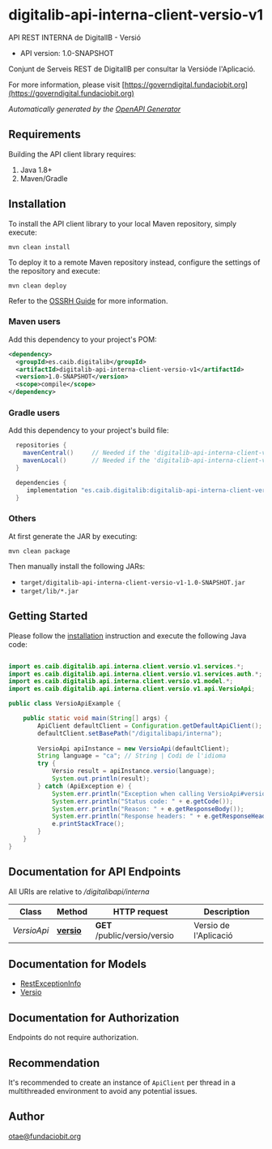 # digitalib-api-interna-client-versio-v1

API REST INTERNA de DigitalIB - Versió

- API version: 1.0-SNAPSHOT

Conjunt de Serveis REST de DigitalIB per consultar la Versióde l'Aplicació.

  For more information, please visit [https://governdigital.fundaciobit.org](https://governdigital.fundaciobit.org)

*Automatically generated by the [OpenAPI Generator](https://openapi-generator.tech)*

## Requirements

Building the API client library requires:

1. Java 1.8+
2. Maven/Gradle

## Installation

To install the API client library to your local Maven repository, simply execute:

```shell
mvn clean install
```

To deploy it to a remote Maven repository instead, configure the settings of the repository and execute:

```shell
mvn clean deploy
```

Refer to the [OSSRH Guide](http://central.sonatype.org/pages/ossrh-guide.html) for more information.

### Maven users

Add this dependency to your project's POM:

```xml
<dependency>
  <groupId>es.caib.digitalib</groupId>
  <artifactId>digitalib-api-interna-client-versio-v1</artifactId>
  <version>1.0-SNAPSHOT</version>
  <scope>compile</scope>
</dependency>
```

### Gradle users

Add this dependency to your project's build file:

```groovy
  repositories {
    mavenCentral()     // Needed if the 'digitalib-api-interna-client-versio-v1' jar has been published to maven central.
    mavenLocal()       // Needed if the 'digitalib-api-interna-client-versio-v1' jar has been published to the local maven repo.
  }

  dependencies {
     implementation "es.caib.digitalib:digitalib-api-interna-client-versio-v1:1.0-SNAPSHOT"
  }
```

### Others

At first generate the JAR by executing:

```shell
mvn clean package
```

Then manually install the following JARs:

- `target/digitalib-api-interna-client-versio-v1-1.0-SNAPSHOT.jar`
- `target/lib/*.jar`

## Getting Started

Please follow the [installation](#installation) instruction and execute the following Java code:

```java

import es.caib.digitalib.api.interna.client.versio.v1.services.*;
import es.caib.digitalib.api.interna.client.versio.v1.services.auth.*;
import es.caib.digitalib.api.interna.client.versio.v1.model.*;
import es.caib.digitalib.api.interna.client.versio.v1.api.VersioApi;

public class VersioApiExample {

    public static void main(String[] args) {
        ApiClient defaultClient = Configuration.getDefaultApiClient();
        defaultClient.setBasePath("/digitalibapi/interna");
        
        VersioApi apiInstance = new VersioApi(defaultClient);
        String language = "ca"; // String | Codi de l'idioma
        try {
            Versio result = apiInstance.versio(language);
            System.out.println(result);
        } catch (ApiException e) {
            System.err.println("Exception when calling VersioApi#versio");
            System.err.println("Status code: " + e.getCode());
            System.err.println("Reason: " + e.getResponseBody());
            System.err.println("Response headers: " + e.getResponseHeaders());
            e.printStackTrace();
        }
    }
}

```

## Documentation for API Endpoints

All URIs are relative to */digitalibapi/interna*

Class | Method | HTTP request | Description
------------ | ------------- | ------------- | -------------
*VersioApi* | [**versio**](docs/VersioApi.md#versio) | **GET** /public/versio/versio | Versio de l&#39;Aplicació


## Documentation for Models

 - [RestExceptionInfo](docs/RestExceptionInfo.md)
 - [Versio](docs/Versio.md)


<a id="documentation-for-authorization"></a>
## Documentation for Authorization

Endpoints do not require authorization.


## Recommendation

It's recommended to create an instance of `ApiClient` per thread in a multithreaded environment to avoid any potential issues.

## Author

otae@fundaciobit.org

